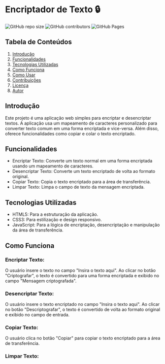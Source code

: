 # Encriptador de Texto 🔒

![GitHub repo size](https://img.shields.io/github/repo-size/dev-miriambatista/challenge-decodificador)
![GitHub contributors](https://img.shields.io/github/contributors/dev-miriambatista/challenge-decodificador)
![GitHub Pages](https://img.shields.io/badge/Hosted_on-GitHub_Pages-blue)

## Tabela de Conteúdos
1. [Introdução](#introducao)
2. [Funcionalidades](#funcionalidades)
3. [Tecnologias Utilizadas](#tecnologias-utilizadas)
4. [Como Funciona](#como-funciona)
5. [Como Usar](#como-usar)
6. [Contribuições](#contribuicoes)
7. [Licença](#licenca)
8. [Autor](#autor)

## Introdução
Este projeto é uma aplicação web simples para encriptar e desencriptar textos. A aplicação usa um mapeamento de caracteres personalizado para converter texto comum em uma forma encriptada e vice-versa. Além disso, oferece funcionalidades como copiar e colar o texto encriptado.

## Funcionalidades
- Encriptar Texto: Converte um texto normal em uma forma encriptada usando um mapeamento de caracteres.
- Desencriptar Texto: Converte um texto encriptado de volta ao formato original.
- Copiar Texto: Copia o texto encriptado para a área de transferência.
- Limpar Texto: Limpa o campo de texto da mensagem encriptada.

## Tecnologias Utilizadas
- HTML5: Para a estruturação da aplicação.
- CSS3: Para estilização e design responsivo.
- JavaScript: Para a lógica de encriptação, desencriptação e manipulação da área de transferência.

## Como Funciona
### Encriptar Texto:
O usuário insere o texto no campo "Insira o texto aqui". Ao clicar no botão "Criptografar", o texto é convertido para uma forma encriptada e exibido no campo "Mensagem criptografada".

### Desencriptar Texto:
O usuário insere o texto encriptado no campo "Insira o texto aqui". Ao clicar no botão "Descriptografar", o texto é convertido de volta ao formato original e exibido no campo de entrada.

### Copiar Texto:
O usuário clica no botão "Copiar" para copiar o texto encriptado para a área de transferência.

### Limpar Texto:
